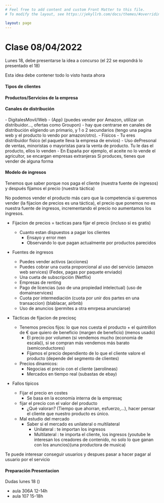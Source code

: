 ```yaml
---
# Feel free to add content and custom Front Matter to this file.
# To modify the layout, see https://jekyllrb.com/docs/themes/#overriding-theme-defaults

layout: page
---
```

<h1>Clase 08/04/2022</h1>
Lunes 18, debe presentarse la idea a concurso (el 22 se expondrá lo presentado el 18)

Esta idea debe contener todo lo visto hasta ahora
<h4>Tipos de clientes</h4>
<h4>Productos/Servicios de la empresa</h4>
<h4>Canales de distribución</h4>
- DigitalesMovil/Web 
  - (App) (puedes vender por Amazon, utilizar un distribuidor..., ofertas como Groupon)
  - hay que centrarse en canales de distribución eligiendo un primario, y 1 o 2 secundarios (tengo una pagina web y el producto lo vendo por amazon/otro).
- Físicos
  - Tu eres distribuidor fisico (el paquete lleva la empresa de envios)
  - Uso dePresonal de ventas, minoristas o mayoristas para la venta de producto. Tu le das el producto, ellos lo venden
    - En España por ejemplo, el aceite no lo vende el agricultor, se encargan empresas extranjeras
Si produces, tienes que vender de alguna forma
<h4>Modelo de ingresos</h4>
Tenemos que saber porque nos paga el cliente (nuestra fuente de ingresos) y después fijamos el precio (nuestra táctica)

No podemos vender el producto más caro que la competencia si queremos vender (la fijacion de precios es una táctica), el precio que ponemos no es nuestra fuente de ingresos, incrementando el precio no aumentamos los ingresos.

- Fijacion de precios = tacticas para fijar el precio (incluso si es gratis)
  - Cuanto estan dispuestos a pagar los clientes
    - Ensayo y error men 
    - Observando lo que pagan actualmente por productos parecidos
- Fuentes de ingresos
  - Puedes vender activos (acciones)
  - Puedes cobrar una cuota proporcional al uso del servicio (amazon web services) (Fedex, pagas por paquete enviado)
  - Una cueta de subscripción (Netflix)
  - Empresas de renting
  - Pago de licencias (uso de una propiedad intelectual) (uso de domainservices)
  - Cuota por intermediación (cuota por unir dos partes en una transaccion) (blablacar, airbnb)
  - Uso de anuncios (permites a otra emrpesa anunciarse)

- Tácticas de fijacion de preciosç
  - Tenemos precios fijos: lo que nos cuesta el producto + el quintrillon de € que quiero de beneficio (margen de beneficio) (menos usado)
    - El precio por volumen (si vendemos mucho (economia de escala)), si se compran más vendemos más barato (semiconductores)
    - Fijamos el precio dependiento de lo que el cliente valore el producto (depende del segmento de clientes)
  - Precios dinamicos:
    - Negocias el precio con el cliente (aerolineas)
    - Mercados en tiempo real (subastas de ebay)

- Fallos tipicos
  - Fijar el precio en costes
    - Se basa en la economía interna de la empresaç
  - fijar el precio con el valor del producto
    - ¿Qué valoran? (Tiempo que ahorran, esfuerzo,...), hacer pensar el cliente que nuestro producto es único.
  - Mal estudio del mercado
    - Saber si el mercado es unilateral o multilateral
      - Unilateral : te importan los ingresos
      - Multilateral : te importa el cliente, los ingresos (youtube le interesan los creadores de contenido, no solo lo que ganan con los anuncios)(una productora de musica)

Te puede interesar conseguir usuarios y despues pasar a hacer pagar al usuario por el servicio

<h4>Preparación Presentacion</h4>

Dudas lunes 18 ()
- aula 306A 12-14h
- aula 107 15-18h





